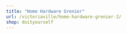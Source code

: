 ```yaml
---
title: "Home Hardware Grenier"
url: /victoriaville/home-hardware-grenier-2/
shop: doityourself
---
```

